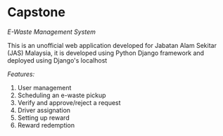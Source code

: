 # Capstone
*E-Waste Management System*

This is an unofficial web application developed for Jabatan Alam Sekitar (JAS) Malaysia, it is developed using Python Django framework and deployed using Django's localhost

*Features:*
1. User management
2. Scheduling an e-waste pickup
3. Verify and approve/reject a request
4. Driver assignation
5. Setting up reward
6. Reward redemption
